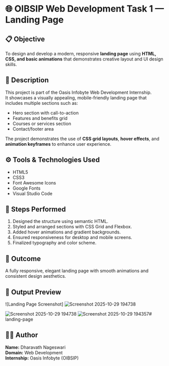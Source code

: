 
# 🌐 OIBSIP Web Development Task 1 — Landing Page

## 📋 Objective
To design and develop a modern, responsive **landing page** using **HTML, CSS, and basic animations** that demonstrates creative layout and UI design skills.

## 🧠 Description
This project is part of the Oasis Infobyte Web Development Internship.  
It showcases a visually appealing, mobile-friendly landing page that includes multiple sections such as:
- Hero section with call-to-action
- Features and benefits grid
- Courses or services section
- Contact/footer area

The project demonstrates the use of **CSS grid layouts**, **hover effects**, and **animation keyframes** to enhance user experience.

## ⚙️ Tools & Technologies Used
- HTML5  
- CSS3  
- Font Awesome Icons  
- Google Fonts  
- Visual Studio Code

## 🚀 Steps Performed
1. Designed the structure using semantic HTML.
2. Styled and arranged sections with CSS Grid and Flexbox.
3. Added hover animations and gradient backgrounds.
4. Ensured responsiveness for desktop and mobile screens.
5. Finalized typography and color scheme.

## 🎯 Outcome
A fully responsive, elegant landing page with smooth animations and consistent design aesthetics.

## 📸 Output Preview
  
![Landing Page Screenshot]
![Screenshot 2025-10-29 194738](https://github.com/user-attachments/assets/73621945-0012-4445-a480-82d83f4cc591)

![Screenshot 2025-10-29 194738](https://github.com/user-attachments/assets/2905c0ec-45aa-4ae0-8737-1b2471672885)
![Screenshot 2025-10-29 194357](https://github.com/user-attachments/assets/2e91ce86-d206-4a0c-b89c-32f4aabbd774)# landing-page











## 👩‍💻 Author
**Name:** Dharavath Nageswari  
**Domain:** Web Development  
**Internship:** Oasis Infobyte (OIBSIP)

